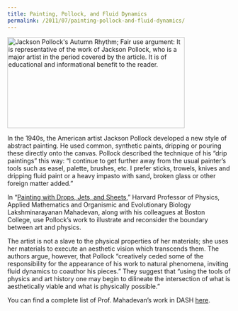 ```yaml
---
title: Painting, Pollock, and Fluid Dynamics
permalink: /2011/07/painting-pollock-and-fluid-dynamics/
---
```

<img src="{{site.baseurl}}/assets/img/autumnrhythm.jpg" alt="Jackson Pollock's Autumn Rhythm; Fair use argument: It is representative of the work of Jackson Pollock, who is a major artist in the period covered by the article. It is of educational and informational benefit to the reader." title="Autumn Rhythm" width="400" height="205" class="floatleft">

In the 1940s, the American artist Jackson Pollock developed a new style of abstract painting. He used common, synthetic paints, dripping or pouring these directly onto the canvas. Pollock described the technique of his “drip paintings” this way: “I continue to get further away from the usual painter’s tools such as easel, palette, brushes, etc. I prefer sticks, trowels, knives and dripping fluid paint or a heavy impasto with sand, broken glass or other foreign matter added.”

In “[Painting with Drops, Jets, and Sheets](http://nrs.harvard.edu/urn-3:HUL.InstRepos:5024902),” Harvard Professor of Physics, Applied Mathematics and Organismic and Evolutionary Biology Lakshminarayanan Mahadevan, along with his colleagues at Boston College, use Pollock’s work to illustrate and reconsider the boundary between art and physics. 

The artist is not a slave to the physical properties of her materials; she uses her materials to execute an aesthetic vision which transcends them. The authors argue, however, that Pollock “creatively ceded some of the responsibility for the appearance of his work to natural phenomena, inviting fluid dynamics to coauthor his pieces.” They suggest that “using the tools of physics and art history one may begin to dilineate the intersection of what is aesthetically viable and what is physically possible.”

You can find a complete list of Prof. Mahadevan’s work in DASH [here](http://connects.catalyst.harvard.edu/dashredirect/?dashid=5ae1f7e40300a56da8cfc8a4c3df676a).
